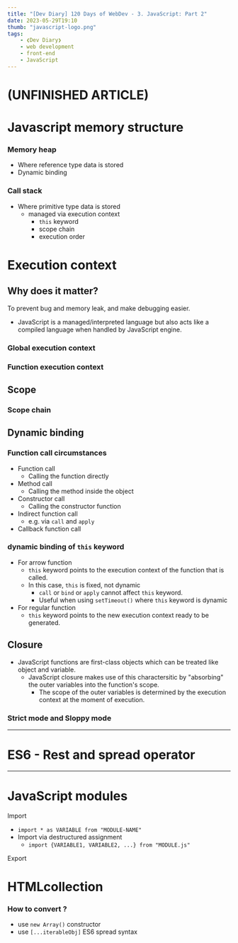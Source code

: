 ```yaml
---
title: "[Dev Diary] 120 Days of WebDev - 3. JavaScript: Part 2"
date: 2023-05-29T19:10
thumb: "javascript-logo.png"
tags: 
    - ❮Dev Diary❯
    - web development
    - front-end
    - JavaScript
---
```


# (UNFINISHED ARTICLE)

# Javascript memory structure

### Memory heap
- Where reference type data is stored
- Dynamic binding

### Call stack
- Where primitive type data is stored
    - managed via execution context
        - `this` keyword
        - scope chain
        - execution order

# Execution context
## Why does it matter?
To prevent bug and memory leak, and make debugging easier.
- JavaScript is a managed/interpreted language but also acts like a compiled language when handled by JavaScript engine.

### Global execution context

### Function execution context


## Scope

### Scope chain



## Dynamic binding
### Function call circumstances
- Function call
    - Calling the function directly
- Method call
    - Calling the method inside the object
- Constructor call
    - Calling the constructor function
- Indirect function call
    - e.g. via `call` and `apply`
- Callback function call

### dynamic binding of `this` keyword
- For arrow function
    - `this` keyword points to the execution context of the function that is called.
    - In this case, `this` is fixed, not dynamic
        - `call` or `bind` or `apply` cannot affect `this` keyword.
        - Useful when using `setTimeout()` where `this` keyword is dynamic
- For regular function
    - `this` keyword points to the new execution context ready to be generated.





## Closure
- JavaScript functions are first-class objects which can be treated like object and variable.
    - JavaScript closure makes use of this charactersitic by "absorbing" the outer variables into the function's scope.
        - The scope of the outer variables is determined by the execution context at the moment of execution.




### Strict mode and Sloppy mode



---

# ES6 - Rest and spread operator


---

# JavaScript modules

Import
- `import * as VARIABLE from "MODULE-NAME"`
- Import via destructured assignment
    - `import {VARIABLE1, VARIABLE2, ...} from "MODULE.js"`

Export






# HTMLcollection

### How to convert ?
- use `new Array()` constructor
- use `[...iterableObj]` ES6 spread syntax
